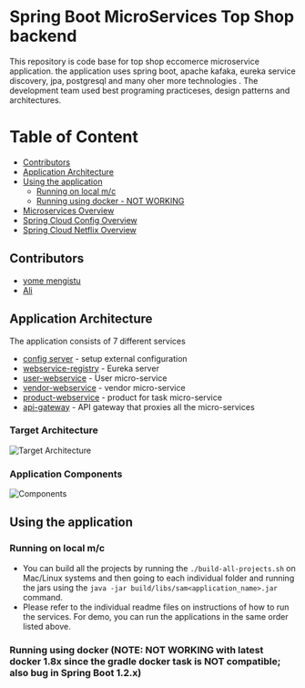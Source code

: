 # Spring Boot MicroServices Top Shop backend
This repository is code base for top shop eccomerce microservice application. the application uses spring boot, apache kafaka, eureka service discovery, jpa, postgresql and many oher more technologies
. The development team used best programing practiceses, design patterns and architectures.
# Table of Content
* [Contributors](#contributors)
* [Application Architecture](#application-architecture)
* [Using the application](#using-application)
    * [Running on local m/c](#run_local_mc)
    * [Running using docker - NOT WORKING](#run_docker) 
* [Microservices Overview](#microservices-overview)
* [Spring Cloud Config Overview](#spring-cloud-config-overview)
* [Spring Cloud Netflix Overview](#spring-cloud-netflix-overview)


## <a name="contributors"></a>Contributors

* [yome mengistu](https://www.linkedin.com/yome-mengistu)
* [Ali ]()

## <a name="application-architecture"></a>Application Architecture

The application consists of 7 different services 

* [config server](config-server/README.md) - setup external configuration
* [webservice-registry](webservice-registry/README.md) - Eureka server
* [user-webservice](user-webservice/README.md) - User micro-service
* [vendor-webservice](vendor-webservice/README.md) - vendor micro-service
* [product-webservice](product-webservice/README.md) - product for task micro-service
* [api-gateway](api-gateway/README.md) - API gateway that proxies all the micro-services

### Target Architecture
![Target Architecture](/images/Target_Architecture.jpg)

### Application Components
![Components](/images/Application_Components.jpg)

## <a name="using-application"></a>Using the application

### <a name="run_local_mc"></a>Running on local m/c

* You can build all the projects by running the `./build-all-projects.sh` on Mac/Linux systems and then going to each individual folder and running the jars using the `java -jar build/libs/sam<application_name>.jar` command.
* Please refer to the individual readme files on instructions of how to run the services. For demo, you can run the applications in the same order listed above.
        
### <a name="run_docker"></a>Running using docker (**NOTE: NOT WORKING with latest docker 1.8x since the gradle docker task is NOT compatible; also bug in Spring Boot 1.2.x**)
